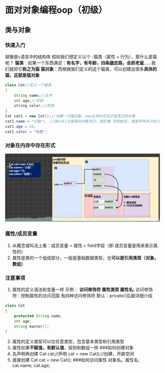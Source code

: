 # 面对对象编程oop（初级）
## 类与对象
### 快速入门
就像是c语言中的结构体
假如我们想定义以个 -猫类（属性 + 行为），那什么是猫呢？
**猫类**：如果一个东西满足：**有名字，有年龄，四条腿走路，会抓老鼠**……我们就将它**称之为猫**
**猫对象**：而根据我们定义的这个猫类，可以创建出很多**具体的猫，这就是猫对象**
```java
class Cat//定义一个猫类
{
    String name;//名字
    int age;//年龄
    string color;//颜色
}
Cat cat1 = new Cat();//创建一只猫对象，new出来的空间才是真正的对象
cat1.name = "小白";  //就cat1只是指向对象而已，就好像 你的姓名，或者学号多少的人，其实都指的是你自己，你自己才是对象
cat1.age = 15;
cat1.color = "白色";
```
### 对象在内存中存在形式
![](../%E5%AF%B9%E8%B1%A1%E5%AD%98%E5%9C%A8%E5%BD%A2%E5%BC%8F.png)
### 属性/成员变量
1. 从概念或叫法上看：成员变量 = 属性 = field字段（即 成员变量是用来表示属性的）
2. 属性是类的一个组成部分，一般是基础数据类型，也**可以是引用类型（对象，数组）**
### 注意事项
1. 属性的定义语法和变量一样 示例： **访问修饰符 属性类型 属性名;**
访问修饰符：控制属性的访问范围
有四种访问修饰符 默认：private//后面详细介绍
```java
class Cat
{
    protected String name;
    int age;
    String master[]; 
}
```
2. 属性的定义类型可以位任意类型，包含基本类型和引用类型
2. 属性如果**不赋值，有默认值**，规则和数组一样
###如何创建对象
1. 先声明再创建
   Cat cat;//声明
   cat = new Cat();//创建，开辟空间
2. 直接创建
   Cat cat = new Cat();
###如何访问属性
对象名。属性名;
cat.name;
cat.age;